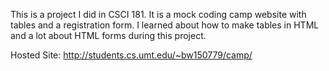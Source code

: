 This is a project I did in CSCI 181. It is a mock coding camp website with tables and a registration form.
I learned about how to make tables in HTML and a lot about HTML forms during this project. 

Hosted Site: http://students.cs.umt.edu/~bw150779/camp/
